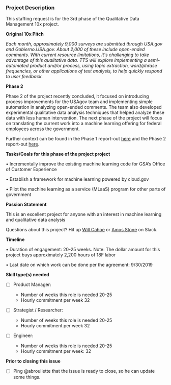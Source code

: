 ### Project Description

This staffing request is for the 3rd phase of the Qualitative Data Management 10x project.

**Original 10x Pitch** 

*Each month, approximately 9,000 surveys are submitted through USA.gov and Gobierno.USA.gov. About 2,000 of these include open-ended comments. With current resource limitations, it's challenging to take advantage of this qualitative data. TTS will explore implementing a semi-automated product and/or process, using topic extraction, word/phrase frequencies, or other applications of text analysis, to help quickly respond to user feedback.*

**Phase 2**

Phase 2 of the project recently concluded, it focused on introducing process improvements for the USAgov team and implementing simple automation in analyzing open-ended comments. The team also developed experimental qualitative data analysis techniques that helped analyze these data with less human intervention. The next phase of the project will focus on translating the current work into a machine learning offering for federal employees across the government.

Further context can be found in the Phase 1 report-out [here](https://docs.google.com/document/d/1InUpl7v3wa0v05JYCB8-atoDene9-Gzbz-ELY7OPVKY/edit#heading=h.7n91pqag6jmk) and the Phase 2 report-out [here](https://docs.google.com/presentation/d/16nDrmBg_tmZc-NHkxgMakek5hkSd3qIB3a60_FaRZek/edit#slide=id.g4383fcf32a_1_8).

**Tasks/Goals for this phase of the project project**

• Incrementally improve the existing machine learning code for GSA’s Office of Customer Experience

• Establish a framework for machine learning powered by cloud.gov

• Pilot the machine learning as a service (MLaaS) program for other parts of government

**Passion Statement**

This is an excellent project for anyone with an interest in machine learning and qualitative data analysis

Questions about this project? Hit up [Will Cahoe](https://gsa-tts.slack.com/messages/D386SJ5S7) or [Amos Stone](https://gsa-tts.slack.com/messages/DACHM8MG9) on Slack.

**Timeline**

• Duration of engagement: 20-25 weeks. Note: The dollar amount for this project buys approximately 2,200 hours of 18F labor

• Last date on which work can be done per the agreement: 9/30/2019

**Skill type(s) needed**

- [ ] Product Manager:

  - Number of weeks this role is needed 20-25
  - Hourly commitment per week 32

- [ ] Strategist / Researcher:

  - Number of weeks this role is needed 20-25
  - Hourly commitment per week 32

- [ ] Engineer: 

  - Number of weeks this role is needed 20-25
  - Hourly commitment per week: 32

**Prior to closing this issue**

- [ ] Ping @abrouilette that the issue is ready to close, so he can update some things.

